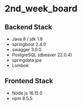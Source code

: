# 2nd_week_board

## Backend Stack

- Java 8 / jdk 1.8
- springboot 2.4.0
- swagger 3.0.0
- PostgreSQL (dbeaver 22.0.4)
- springdata jpa
- Lombok

## Frontend Stack

- Node.js 16.15.0
- npm 8.5.5
